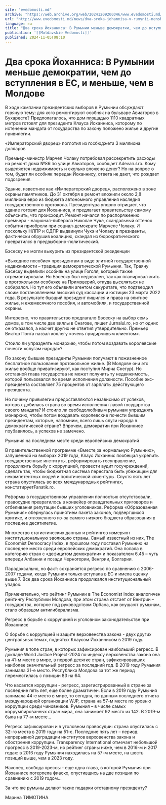 ```yaml
---
site: "evedomosti.md"
archive: "https://web.archive.org/web/20241209200346/www.evedomosti.md/news/dva-sroka-johannisa-v-rumynii-menshe-demokratii-chem-do-vstu"
url: "http://www.evedomosti.md/news/dva-sroka-johannisa-v-rumynii-menshe-demokratii-chem-do-vstu"
language: ru
title: "Два срока Йоханниса: В Румынии меньше демократии, чем до вступления в ЕС, и меньше, чем в Молдове"
publication: '[[Moldavskie Vedomosti]]'
published: 2024-11-05T08:10
---
```


# Два срока Йоханниса: В Румынии меньше демократии, чем до вступления в ЕС, и меньше, чем в Молдове

В ходе кампании президентских выборов в Румынии обсуждают горячую тему: для кого ремонтируют особняк на бульваре Авиаторов в Бухаресте? Предполагалось, что дом площадью 1110 квадратных метров готовят для президента Клауса Йоханниса, которому по истечении мандата от государства по закону положено жилье и другие привилегии.

«Императорский дворец» поглотил из госбюджета 3 миллиона долларов

Премьер-министр Марчел Чолаку потребовал рассекретить расходы на ремонт дома №86 по улице Авиаторов, сообщает Adevarul.ro. Кому выделяется недвижимость и сколько вложено денег? Но на вопрос о том, будет ли особняк передан Йоханнису, ответа не дают, что рождает подозрения.

Здание, известное как «Императорский дворец», расположено в зоне охраны памятников. До 31 октября в ремонт вложили около 2,8 миллиона евро из бюджета автономного управления наследия государственного протокола. Президентура упорно отрицает, что здание готовят для Йоханниса, и предлагает правительству самому объяснить, что происходит. Ремонт начался по распоряжению премьера - национал-либерала Николае Чукэ, скандальный оттенок события приобрели при социал-демократе Марчеле Чолаку. И поскольку НЛПР и СДПР выдвинули Чукэ и Чолаку в президенты, фактически обрушив коалицию, скандал из бюрократического превратился в предвыборно-политический.

Бэсеску не могли выкурить из президентской резиденции

«Выходное пособие» президентам в виде элитной государственной недвижимости – традиция демократической Румынии. Так, Траяну Бэсеску выделили особняк на улице Гоголя, который также отремонтировали. Но Бэсеску был недоволен, так как планировал жить в протокольном особняке на Примэверий, откуда выселяться не собирался. Но тут его объявили агентом секуритате, что подтвердил своим постановлением высокий суд кассации и юстиции 23 марта 2022 года. В результате бывший президент лишился и права на элитное жилье, и ежемесячного пособия, и автомобиля, и государственной охраны.

Интересно, что правительство предлагало Бэсеску на выбор семь домов, в том числе две виллы в Снагове, пишет Jurnalul.ro, но от одних он отказался, а насчет других не ответил утвердительно. Премьер Виктор Понта назвал коллегу «очень придирчивым клиентом».

Стоило ли упразднять монархию, чтобы потом воздавать королевские почести «слугам народа»?

По закону бывшие президенты Румынии получают в пожизненное бесплатное пользование протокольное жилье. (В Молдове они это жилье вообще приватизируют, как поступил Мирча Снегур). Но отставной глава государства не может получить ту недвижимость, которой пользовался по время исполнения должности. Пособие экс-президента составляет 75 процентов от зарплаты действующего президента.

Но почему привилегии предоставляются независимо от успехов, которых добилась страна во время исполнения главой государства своего мандата? И стоило ли свободолюбивым румынам упразднять монархию, чтобы потом воздавать королевские почести бывшим президентам, которые, напомним, всего лишь слуги народа в демократической стране? Впрочем, демократии при Йоханнисе поубавилось, а успехов не замечено.

Румыния на последнем месте среди европейских демократий

В правительственной программе «Вместе за нормальную Румынию», запущенной на выборах 2019 года, Клаус Йоханнис пообещал укрепить государственные институты, реформировать госуправление, продолжить борьбу с коррупцией, провести аудит госучреждений, сделать так, чтобы бюджетная система перестала быть убежищем для некомпетентных людей и политической клиентуры. Спустя пять лет страна опустилась во всех международных рейтингах, констатируетFanatik.ro.

Реформы в государственном управлении полностью отсутствовали, правосудие превратилось в конвейер оправдательных приговоров и отбеливания репутации бывших уголовников. Реформа «Образованная Румыния» обернулась принятием пакета законов, подвергшихся критике, и отложенного из-за самого низкого бюджета образования в последнее десятилетие.

Множество статистических данных и рейтингов измеряют институциональную эволюцию страны. Самый известный из них, The Economist Democracy Index, в прошлом году поставил Румынию на последнее место среди европейских демократий. Она попала в категорию стран с «дефицитом демократии» и показателем 6,45 – чуть впереди Албании и позади Черногории, Венгрии, Болгарии.

Парадоксально, но факт: сохраняется регресс по сравнению с 2006-2007 годами, когда Румыния только вступала в ЕС и имела оценку выше 7. Все два срока Йоханниса продолжался институциональный упадок.

Примечательно, что рейтинг Румынии в The Economist Index аналогичен рейтингу Республики Молдова, при этом страна отстает от Венгрии – государства, которое под руководством Орбана, как внушают румынам, стало образцом антилиберализма.

Регресс в борьбе с коррупцией и уголовном законодательстве при Йоханнисе

О борьбе с коррупцией и защите верховенства закона - двух других центральных темах, поднятых Клаусом Йоханнисом в 2019 году.

Румыния в топе стран, в которых зафиксирован наибольший регресс. В докладе World Justice Project-2024 по индексу верховенства закона она на 41-м месте в мире, в первой десятке стран, зафиксировавших наиболее значительный регресс за последний год. В 2019 году Румыния занимала 31-е место. Республика Молдова за тот же период переместилась с позиции 83 на 64.

Что касается коррупции - регресс, зарегистрированный в стране за последние пять лет, еще более драматичен. Если в 2019 году Румыния занимала 44-е место в мире, то сегодня, по данным последнего отчета международной организации WJP, страна на 57-м месте по уровню коррупции среди чиновников. Румыния – в числе самых коррумпированных стран мира, она занимает 92 место из 142. В 2019-м была на 77-м месте…

Регресс зафиксирован и в уголовном правосудии: страна опустилась с 32-го места в 2019 году на 51-е. Последние пять лет – период непрерывной деградации институтов верховенства закона и обострения коррупции. Transparency International отмечает небольшой прогресс в 2019-2023-м, но рейтинг страны ниже, чем в 2016-м и 2017 годах: в 2016 году Румыния находилась на 57-м месте, на шесть позиций выше, чем в 2023 году.

Наконец, свобода прессы - еще одна глава, в которой Румыния при Йоханнисе потерпела фиаско, опустившись на две позиции по сравнению с 2019 годом…

За что же румыны делают такие подарки отставному президенту?

Марина ТИМОТИНА